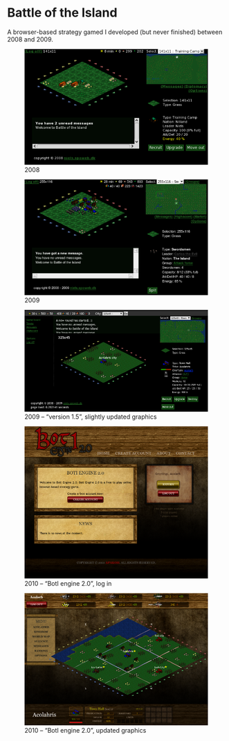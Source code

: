 # Battle of the Island
A browser-based strategy gamed I developed (but never finished) between 2008 and 2009.

<figure>
<img src="../../images/boti/boti0.png" alt="2008">
<figcaption>2008</figcaption>
</figure>

<figure>
<img src="../../images/boti/boti1.png" alt="2009">
<figcaption>2009</figcaption>
</figure>

<figure>
<img src="../../images/boti/boti6.png" alt="2009">
<figcaption>2009 &ndash; &ldquo;version 1.5&rdquo;, slightly updated graphics</figcaption>
</figure>

<figure>
<img src="../../images/boti/boti7.png" alt="2009">
<figcaption>2010 &ndash; &ldquo;BotI engine 2.0&rdquo;, log in</figcaption>
</figure>

<figure>
<img src="../../images/boti/boti8.png" alt="2009">
<figcaption>2010 &ndash; &ldquo;BotI engine 2.0&rdquo;, updated graphics</figcaption>
</figure>